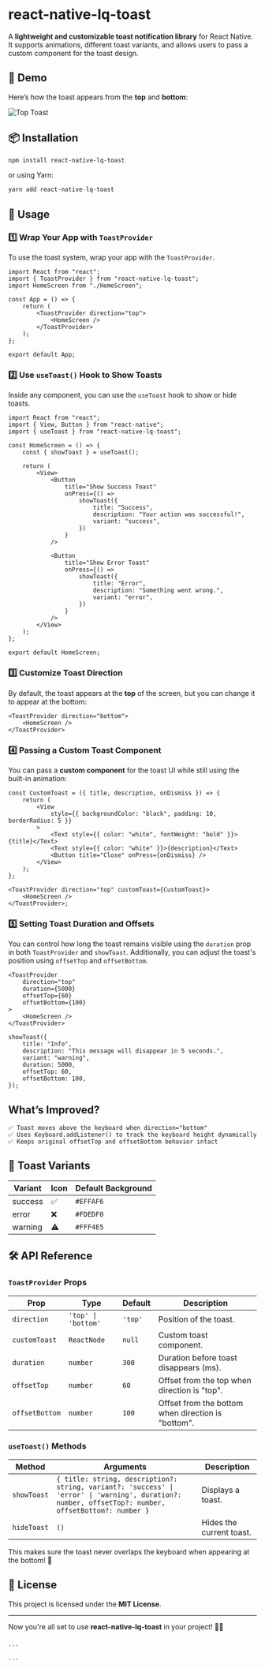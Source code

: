 # react-native-lq-toast

A **lightweight and customizable toast notification library** for React Native. It supports animations, different toast variants, and allows users to pass a custom component for the toast design.

## 🎥 Demo

Here’s how the toast appears from the **top** and **bottom**:

![Top Toast](https://res.cloudinary.com/iyiola/image/upload/v1740296844/Screen_Recording_2025-02-23_at_08.26.08_rurhdu.gif)

## 📦 Installation

```sh
npm install react-native-lq-toast
```

or using Yarn:

```sh
yarn add react-native-lq-toast
```

## 🚀 Usage

### **1️⃣ Wrap Your App with `ToastProvider`**

To use the toast system, wrap your app with the `ToastProvider`.

```tsx
import React from "react";
import { ToastProvider } from "react-native-lq-toast";
import HomeScreen from "./HomeScreen";

const App = () => {
    return (
        <ToastProvider direction="top">
            <HomeScreen />
        </ToastProvider>
    );
};

export default App;
```

### **2️⃣ Use `useToast()` Hook to Show Toasts**

Inside any component, you can use the `useToast` hook to show or hide toasts.

```tsx
import React from "react";
import { View, Button } from "react-native";
import { useToast } from "react-native-lq-toast";

const HomeScreen = () => {
    const { showToast } = useToast();

    return (
        <View>
            <Button
                title="Show Success Toast"
                onPress={() =>
                    showToast({
                        title: "Success",
                        description: "Your action was successful!",
                        variant: "success",
                    })
                }
            />

            <Button
                title="Show Error Toast"
                onPress={() =>
                    showToast({
                        title: "Error",
                        description: "Something went wrong.",
                        variant: "error",
                    })
                }
            />
        </View>
    );
};

export default HomeScreen;
```

### **3️⃣ Customize Toast Direction**

By default, the toast appears at the **top** of the screen, but you can change it to appear at the bottom:

```tsx
<ToastProvider direction="bottom">
    <HomeScreen />
</ToastProvider>
```

### **4️⃣ Passing a Custom Toast Component**

You can pass a **custom component** for the toast UI while still using the built-in animation:

```tsx
const CustomToast = ({ title, description, onDismiss }) => {
    return (
        <View
            style={{ backgroundColor: "black", padding: 10, borderRadius: 5 }}
        >
            <Text style={{ color: "white", fontWeight: "bold" }}>{title}</Text>
            <Text style={{ color: "white" }}>{description}</Text>
            <Button title="Close" onPress={onDismiss} />
        </View>
    );
};

<ToastProvider direction="top" customToast={CustomToast}>
    <HomeScreen />
</ToastProvider>;
```

### **5️⃣ Setting Toast Duration and Offsets**

You can control how long the toast remains visible using the `duration` prop in both `ToastProvider` and `showToast`.
Additionally, you can adjust the toast's position using `offsetTop` and `offsetBottom`.

```tsx
<ToastProvider
    direction="top"
    duration={5000}
    offsetTop={60}
    offsetBottom={100}
>
    <HomeScreen />
</ToastProvider>
```

```tsx
showToast({
    title: "Info",
    description: "This message will disappear in 5 seconds.",
    variant: "warning",
    duration: 5000,
    offsetTop: 60,
    offsetBottom: 100,
});
```

## What’s Improved?

```
✅ Toast moves above the keyboard when direction="bottom"
✅ Uses Keyboard.addListener() to track the keyboard height dynamically
✅ Keeps original offsetTop and offsetBottom behavior intact
```

## 🎨 Toast Variants

| Variant | Icon | Default Background |
| ------- | ---- | ------------------ |
| success | ✅   | `#EFFAF6`          |
| error   | ❌   | `#FDEDF0`          |
| warning | ⚠️   | `#FFF4E5`          |

## 🛠 API Reference

### **`ToastProvider` Props**

| Prop           | Type                | Default | Description                                        |
| -------------- | ------------------- | ------- | -------------------------------------------------- |
| `direction`    | `'top' \| 'bottom'` | `'top'` | Position of the toast.                             |
| `customToast`  | `ReactNode`         | `null`  | Custom toast component.                            |
| `duration`     | `number`            | `300`   | Duration before toast disappears (ms).             |
| `offsetTop`    | `number`            | `60`    | Offset from the top when direction is "top".       |
| `offsetBottom` | `number`            | `100`   | Offset from the bottom when direction is "bottom". |

### **`useToast()` Methods**

| Method      | Arguments                                                                                                                                            | Description              |
| ----------- | ---------------------------------------------------------------------------------------------------------------------------------------------------- | ------------------------ |
| `showToast` | `{ title: string, description?: string, variant?: 'success' \| 'error' \| 'warning', duration?: number, offsetTop?: number, offsetBottom?: number }` | Displays a toast.        |
| `hideToast` | `()`                                                                                                                                                 | Hides the current toast. |

This makes sure the toast never overlaps the keyboard when appearing at the bottom! 🚀

## 📝 License

This project is licensed under the **MIT License**.

---

Now you're all set to use **react-native-lq-toast** in your project! 🚀🔥

````

```

```
````
